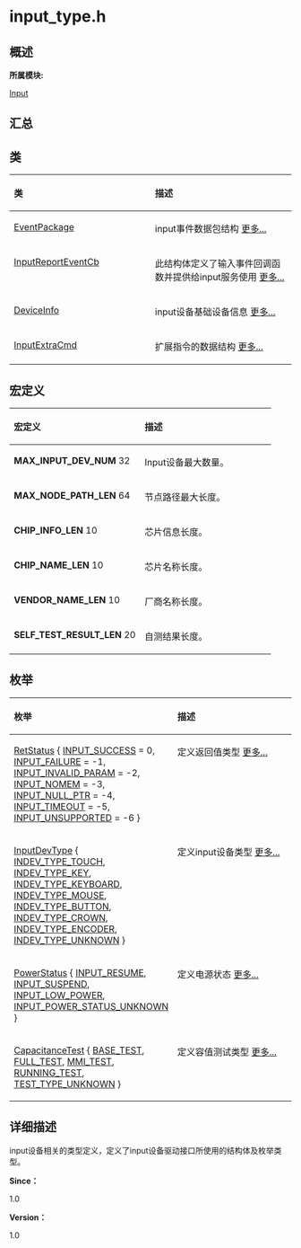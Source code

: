 # input\_type.h<a name="ZH-CN_TOPIC_0000001343320977"></a>

## **概述**<a name="section1034418051083931"></a>

**所属模块:**

[Input](_input.md)

## **汇总**<a name="section1977027147083931"></a>

## 类<a name="nested-classes"></a>

<a name="table902953191083931"></a>
<table><thead align="left"><tr id="row2407193083931"><th class="cellrowborder" valign="top" width="50%" id="mcps1.1.3.1.1"><p id="p369950383083931"><a name="p369950383083931"></a><a name="p369950383083931"></a>类</p>
</th>
<th class="cellrowborder" valign="top" width="50%" id="mcps1.1.3.1.2"><p id="p1338334012083931"><a name="p1338334012083931"></a><a name="p1338334012083931"></a>描述</p>
</th>
</tr>
</thead>
<tbody><tr id="row1473780659083931"><td class="cellrowborder" valign="top" width="50%" headers="mcps1.1.3.1.1 "><p id="p1437917552083931"><a name="p1437917552083931"></a><a name="p1437917552083931"></a><a href="_event_package.md">EventPackage</a></p>
</td>
<td class="cellrowborder" valign="top" width="50%" headers="mcps1.1.3.1.2 "><p id="p238641427083931"><a name="p238641427083931"></a><a name="p238641427083931"></a>input事件数据包结构 <a href="_event_package.md">更多...</a></p>
</td>
</tr>
<tr id="row955444940083931"><td class="cellrowborder" valign="top" width="50%" headers="mcps1.1.3.1.1 "><p id="p1720693259083931"><a name="p1720693259083931"></a><a name="p1720693259083931"></a><a href="_input_report_event_cb.md">InputReportEventCb</a></p>
</td>
<td class="cellrowborder" valign="top" width="50%" headers="mcps1.1.3.1.2 "><p id="p1576609452083931"><a name="p1576609452083931"></a><a name="p1576609452083931"></a>此结构体定义了输入事件回调函数并提供给input服务使用 <a href="_input_report_event_cb.md">更多...</a></p>
</td>
</tr>
<tr id="row1145573080083931"><td class="cellrowborder" valign="top" width="50%" headers="mcps1.1.3.1.1 "><p id="p1661590259083931"><a name="p1661590259083931"></a><a name="p1661590259083931"></a><a href="_device_info.md">DeviceInfo</a></p>
</td>
<td class="cellrowborder" valign="top" width="50%" headers="mcps1.1.3.1.2 "><p id="p1456636978083931"><a name="p1456636978083931"></a><a name="p1456636978083931"></a>input设备基础设备信息 <a href="_device_info.md">更多...</a></p>
</td>
</tr>
<tr id="row926331442083931"><td class="cellrowborder" valign="top" width="50%" headers="mcps1.1.3.1.1 "><p id="p1845709345083931"><a name="p1845709345083931"></a><a name="p1845709345083931"></a><a href="_input_extra_cmd.md">InputExtraCmd</a></p>
</td>
<td class="cellrowborder" valign="top" width="50%" headers="mcps1.1.3.1.2 "><p id="p1759685173083931"><a name="p1759685173083931"></a><a name="p1759685173083931"></a>扩展指令的数据结构 <a href="_input_extra_cmd.md">更多...</a></p>
</td>
</tr>
</tbody>
</table>

## 宏定义<a name="define-members"></a>

<a name="table677976861083931"></a>
<table><thead align="left"><tr id="row1940174443083931"><th class="cellrowborder" valign="top" width="50%" id="mcps1.1.3.1.1"><p id="p309785351083931"><a name="p309785351083931"></a><a name="p309785351083931"></a>宏定义</p>
</th>
<th class="cellrowborder" valign="top" width="50%" id="mcps1.1.3.1.2"><p id="p871470921083931"><a name="p871470921083931"></a><a name="p871470921083931"></a>描述</p>
</th>
</tr>
</thead>
<tbody><tr id="row1327547294083931"><td class="cellrowborder" valign="top" width="50%" headers="mcps1.1.3.1.1 "><p id="p864727393083931"><a name="p864727393083931"></a><a name="p864727393083931"></a><strong id="b296572948083931"><a name="b296572948083931"></a><a name="b296572948083931"></a>MAX_INPUT_DEV_NUM</strong>   32</p>
</td>
<td class="cellrowborder" valign="top" width="50%" headers="mcps1.1.3.1.2 "><p id="entry1192136023083931p0"><a name="entry1192136023083931p0"></a><a name="entry1192136023083931p0"></a><span>Input设备最大数量。</span></p>
</td>
</tr>
<tr id="row400057021083931"><td class="cellrowborder" valign="top" width="50%" headers="mcps1.1.3.1.1 "><p id="p1304815735083931"><a name="p1304815735083931"></a><a name="p1304815735083931"></a><strong id="b1455838141083931"><a name="b1455838141083931"></a><a name="b1455838141083931"></a>MAX_NODE_PATH_LEN</strong>   64</p>
</td>
<td class="cellrowborder" valign="top" width="50%" headers="mcps1.1.3.1.2 "><p id="entry95392210083931p0"><a name="entry95392210083931p0"></a><a name="entry95392210083931p0"></a>节点路径最大长度。</p>
</td>
</tr>
<tr id="row939639874083931"><td class="cellrowborder" valign="top" width="50%" headers="mcps1.1.3.1.1 "><p id="p722785661083931"><a name="p722785661083931"></a><a name="p722785661083931"></a><strong id="b108607339083931"><a name="b108607339083931"></a><a name="b108607339083931"></a>CHIP_INFO_LEN</strong>   10</p>
</td>
<td class="cellrowborder" valign="top" width="50%" headers="mcps1.1.3.1.2 "><p id="entry892050802083931p0"><a name="entry892050802083931p0"></a><a name="entry892050802083931p0"></a>芯片信息长度。</p>
</td>
</tr>
<tr id="row133475027083931"><td class="cellrowborder" valign="top" width="50%" headers="mcps1.1.3.1.1 "><p id="p1220340571083931"><a name="p1220340571083931"></a><a name="p1220340571083931"></a><strong id="b1219736538083931"><a name="b1219736538083931"></a><a name="b1219736538083931"></a>CHIP_NAME_LEN</strong>   10</p>
</td>
<td class="cellrowborder" valign="top" width="50%" headers="mcps1.1.3.1.2 "><p id="entry1031238103083931p0"><a name="entry1031238103083931p0"></a><a name="entry1031238103083931p0"></a>芯片名称长度。</p>
</td>
</tr>
<tr id="row1029317603083931"><td class="cellrowborder" valign="top" width="50%" headers="mcps1.1.3.1.1 "><p id="p1423211856083931"><a name="p1423211856083931"></a><a name="p1423211856083931"></a><strong id="b789563284083931"><a name="b789563284083931"></a><a name="b789563284083931"></a>VENDOR_NAME_LEN</strong>   10</p>
</td>
<td class="cellrowborder" valign="top" width="50%" headers="mcps1.1.3.1.2 "><p id="entry1670495082083931p0"><a name="entry1670495082083931p0"></a><a name="entry1670495082083931p0"></a>厂商名称长度。</p>
</td>
</tr>
<tr id="row2004220901083931"><td class="cellrowborder" valign="top" width="50%" headers="mcps1.1.3.1.1 "><p id="p598658154083931"><a name="p598658154083931"></a><a name="p598658154083931"></a><strong id="b947686080083931"><a name="b947686080083931"></a><a name="b947686080083931"></a>SELF_TEST_RESULT_LEN</strong>   20</p>
</td>
<td class="cellrowborder" valign="top" width="50%" headers="mcps1.1.3.1.2 "><p id="entry1473732594083931p0"><a name="entry1473732594083931p0"></a><a name="entry1473732594083931p0"></a>自测结果长度。</p>
</td>
</tr>
</tbody>
</table>

## 枚举<a name="enum-members"></a>

<a name="table141893302083931"></a>
<table><thead align="left"><tr id="row874853884083931"><th class="cellrowborder" valign="top" width="50%" id="mcps1.1.3.1.1"><p id="p880993450083931"><a name="p880993450083931"></a><a name="p880993450083931"></a>枚举</p>
</th>
<th class="cellrowborder" valign="top" width="50%" id="mcps1.1.3.1.2"><p id="p1595335173083931"><a name="p1595335173083931"></a><a name="p1595335173083931"></a>描述</p>
</th>
</tr>
</thead>
<tbody><tr id="row1542474680083931"><td class="cellrowborder" valign="top" width="50%" headers="mcps1.1.3.1.1 "><p id="p1487990177083931"><a name="p1487990177083931"></a><a name="p1487990177083931"></a><a href="_input.md#ga85d58a5185669daa4995e332b63eba7a">RetStatus</a> {   <a href="_input.md#gga85d58a5185669daa4995e332b63eba7aa4b6c3821e689826c4323c4eb759b4d3a">INPUT_SUCCESS</a> = 0, <a href="_input.md#gga85d58a5185669daa4995e332b63eba7aa07d986b0ee365020834af82a31dfce11">INPUT_FAILURE</a> = -1, <a href="_input.md#gga85d58a5185669daa4995e332b63eba7aa5f54ab958e21a298da35c3c5c1c36d85">INPUT_INVALID_PARAM</a> = -2, <a href="_input.md#gga85d58a5185669daa4995e332b63eba7aaddf6c11b0fac107e0123b83cfc4a1185">INPUT_NOMEM</a> = -3,   <a href="_input.md#gga85d58a5185669daa4995e332b63eba7aa157cd4f4736dd1f05eb2e13dbc7123ed">INPUT_NULL_PTR</a> = -4, <a href="_input.md#gga85d58a5185669daa4995e332b63eba7aabdaeb2a27983bd66ff6e24d4df255f59">INPUT_TIMEOUT</a> = -5, <a href="_input.md#gga85d58a5185669daa4995e332b63eba7aa8978f7ee3d0ddd70f5077c21efc4a97a">INPUT_UNSUPPORTED</a> = -6 }</p>
</td>
<td class="cellrowborder" valign="top" width="50%" headers="mcps1.1.3.1.2 "><p id="p1508039291083931"><a name="p1508039291083931"></a><a name="p1508039291083931"></a>定义返回值类型 <a href="_input.md#ga85d58a5185669daa4995e332b63eba7a">更多...</a></p>
</td>
</tr>
<tr id="row324996382083931"><td class="cellrowborder" valign="top" width="50%" headers="mcps1.1.3.1.1 "><p id="p2055207415083931"><a name="p2055207415083931"></a><a name="p2055207415083931"></a><a href="_input.md#gaa8225ba155dfa1ef2c4119c832bc4dd3">InputDevType</a> {   <a href="_input.md#ggaa8225ba155dfa1ef2c4119c832bc4dd3a621678554aac2b37ac244b80fc33da0d">INDEV_TYPE_TOUCH</a>, <a href="_input.md#ggaa8225ba155dfa1ef2c4119c832bc4dd3a4c4c8407342021cc06a95aa13ebeaca1">INDEV_TYPE_KEY</a>, <a href="_input.md#ggaa8225ba155dfa1ef2c4119c832bc4dd3a3a4137efe666a3aaccf267d597879fdc">INDEV_TYPE_KEYBOARD</a>, <a href="_input.md#ggaa8225ba155dfa1ef2c4119c832bc4dd3abe68740c1d125d3d474fdadc7d31d11c">INDEV_TYPE_MOUSE</a>,   <a href="_input.md#ggaa8225ba155dfa1ef2c4119c832bc4dd3a2815a25dde3e56e1f8eb57f20049e8c0">INDEV_TYPE_BUTTON</a>, <a href="_input.md#ggaa8225ba155dfa1ef2c4119c832bc4dd3a4ef2ab6bc355e2321664709716d1d04f">INDEV_TYPE_CROWN</a>, <a href="_input.md#ggaa8225ba155dfa1ef2c4119c832bc4dd3a8cd6b27ac631b9d3fa89a17ddca37291">INDEV_TYPE_ENCODER</a>, <a href="_input.md#ggaa8225ba155dfa1ef2c4119c832bc4dd3a4097247eba52062f47a1aa99414033de">INDEV_TYPE_UNKNOWN</a> }</p>
</td>
<td class="cellrowborder" valign="top" width="50%" headers="mcps1.1.3.1.2 "><p id="p980630484083931"><a name="p980630484083931"></a><a name="p980630484083931"></a>定义input设备类型 <a href="_input.md#gaa8225ba155dfa1ef2c4119c832bc4dd3">更多...</a></p>
</td>
</tr>
<tr id="row180527858083931"><td class="cellrowborder" valign="top" width="50%" headers="mcps1.1.3.1.1 "><p id="p2146860219083931"><a name="p2146860219083931"></a><a name="p2146860219083931"></a><a href="_input.md#ga65e6bb4d942c22dba9975253b0a1d73f">PowerStatus</a> { <a href="_input.md#gga65e6bb4d942c22dba9975253b0a1d73fa5edb1acdc509659046de9cb61bd9508a">INPUT_RESUME</a>, <a href="_input.md#gga65e6bb4d942c22dba9975253b0a1d73fa2a6aab1b3d50dae2b6ba43779e185ea5">INPUT_SUSPEND</a>, <a href="_input.md#gga65e6bb4d942c22dba9975253b0a1d73fa8895c64802d558830d46bcd921830e9d">INPUT_LOW_POWER</a>, <a href="_input.md#gga65e6bb4d942c22dba9975253b0a1d73fa728020b31c626f749d426cbe8f0f92fe">INPUT_POWER_STATUS_UNKNOWN</a> }</p>
</td>
<td class="cellrowborder" valign="top" width="50%" headers="mcps1.1.3.1.2 "><p id="p688388368083931"><a name="p688388368083931"></a><a name="p688388368083931"></a>定义电源状态 <a href="_input.md#ga65e6bb4d942c22dba9975253b0a1d73f">更多...</a></p>
</td>
</tr>
<tr id="row504710555083931"><td class="cellrowborder" valign="top" width="50%" headers="mcps1.1.3.1.1 "><p id="p322240533083931"><a name="p322240533083931"></a><a name="p322240533083931"></a><a href="_input.md#gae96e484cfd64ea37b5b7782f57f38a21">CapacitanceTest</a> {   <a href="_input.md#ggae96e484cfd64ea37b5b7782f57f38a21aedd31f50c79a36cc8e084d69a3fc695b">BASE_TEST</a>, <a href="_input.md#ggae96e484cfd64ea37b5b7782f57f38a21abfe92c879dc84b5b071899a7ec5cc41d">FULL_TEST</a>, <a href="_input.md#ggae96e484cfd64ea37b5b7782f57f38a21a93335d88212604ade3b0bfe7e619916f">MMI_TEST</a>, <a href="_input.md#ggae96e484cfd64ea37b5b7782f57f38a21a31afc25da895db4eaa2af6cec1d6b37c">RUNNING_TEST</a>,   <a href="_input.md#ggae96e484cfd64ea37b5b7782f57f38a21a9d739cecefd291b39152e3815445aa20">TEST_TYPE_UNKNOWN</a> }</p>
</td>
<td class="cellrowborder" valign="top" width="50%" headers="mcps1.1.3.1.2 "><p id="p1742713595083931"><a name="p1742713595083931"></a><a name="p1742713595083931"></a>定义容值测试类型 <a href="_input.md#gae96e484cfd64ea37b5b7782f57f38a21">更多...</a></p>
</td>
</tr>
</tbody>
</table>

## **详细描述**<a name="section1161754544083931"></a>

input设备相关的类型定义，定义了input设备驱动接口所使用的结构体及枚举类型。

**Since：**

1.0

**Version：**

1.0


